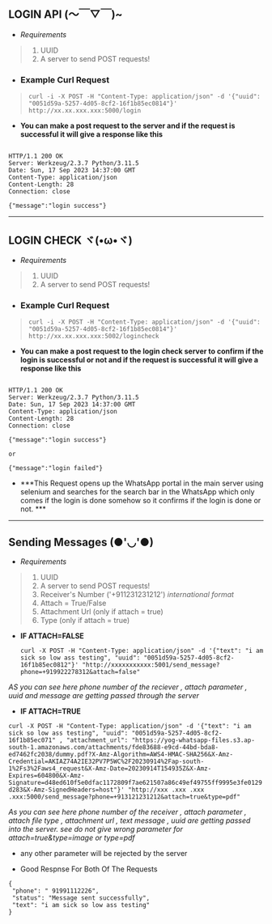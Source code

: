 ## LOGIN API (～￣▽￣)~

-   *Requirements*
> 1. UUID
> 2. A server to send POST requests! 

- ### Example Curl Request
>  `curl -i -X POST -H "Content-Type: application/json" -d '{"uuid": "0051d59a-5257-4d05-8cf2-16f1b85ec0814"}' http://xx.xx.xxx.xxx:5000/login` 


- **You can make a post request to the server and if the request is successful it will give a response like this**

```

HTTP/1.1 200 OK
Server: Werkzeug/2.3.7 Python/3.11.5
Date: Sun, 17 Sep 2023 14:37:00 GMT
Content-Type: application/json
Content-Length: 28
Connection: close

{"message":"login success"}

```


******************************************************************************


## LOGIN CHECK ヾ(•ω•ヾ)

-   *Requirements*
> 1. UUID
> 2. A server to send POST requests! 


- ### Example Curl Request
>  `curl -i -X POST -H "Content-Type: application/json" -d '{"uuid": "0051d59a-5257-4d05-8cf2-16f1b85ec0814"}' http://xx.xx.xxx.xxx:5002/logincheck` 

- **You can make a post request to the login check server to confirm if the login is successful or not and if the request is successful it will give a response like this**

```

HTTP/1.1 200 OK
Server: Werkzeug/2.3.7 Python/3.11.5
Date: Sun, 17 Sep 2023 14:37:00 GMT
Content-Type: application/json
Content-Length: 28
Connection: close

{"message":"login success"}

or 

{"message":"login failed"}

```

- ***This Request opens up the WhatsApp portal in the main server using selenium and searches for the search bar in the WhatsApp which only comes if the login is done somehow so it confirms if the login is done or not. ***


******************************************************************************

## Sending Messages (●'◡'●)


-   *Requirements*
> 1. UUID
> 2. A server to send POST requests! 
> 3. Receiver's Number ('+911231231212') *international format*
> 4. Attach = True/False
> 5. Attachment Url (only if attach = true)
> 6. Type (only if attach = true)

- **IF ATTACH=FALSE**

  `curl -X POST -H "Content-Type: application/json" -d '{"text": "i am sick so low ass testing", "uuid": "0051d59a-5257-4d05-8cf2-16f1b85ec0812"}' "http://xxxxxxxxxxx:5001/send_message?phone=+919922278312&attach=false"`

*AS you can see here phone number of the reciever , attach parameter , uuid and message are getting passed through the server*

- **IF ATTACH=TRUE**

`curl -X POST -H "Content-Type: application/json" -d '{"text": "i am sick so low ass testing", "uuid": "0051d59a-5257-4d05-8cf2-16f1b85ec071" , "attachment_url": "https://yog-whatsapp-files.s3.ap-south-1.amazonaws.com/attachments/fde83688-e9cd-44bd-bda8-ed7462fc2038/dummy.pdf?X-Amz-Algorithm=AWS4-HMAC-SHA256&X-Amz-Credential=AKIAZ74A2IE32PV7P5WC%2F20230914%2Fap-south-1%2Fs3%2Faws4_request&X-Amz-Date=20230914T154935Z&X-Amz-Expires=604800&X-Amz-Signature=d48ed610f5e0dfac1172809f7ae621507a86c49ef49755ff9995e3fe0129d283&X-Amz-SignedHeaders=host"}' "http://xxx .xxx .xxx .xxx:5000/send_message?phone=+913121231212&attach=true&type=pdf"
`

*As you can see here phone number of the receiver , attach parameter , attach file type , attachment url , text message , uuid are getting passed into the server. see do not give wrong parameter for attach=true&type=image or type=pdf* 

- any other parameter will be rejected by the server  


- Good Respnse For Both Of The Requests

 ```
{
  "phone": " 91991112226",
  "status": "Message sent successfully",
  "text": "i am sick so low ass testing"
}

```
